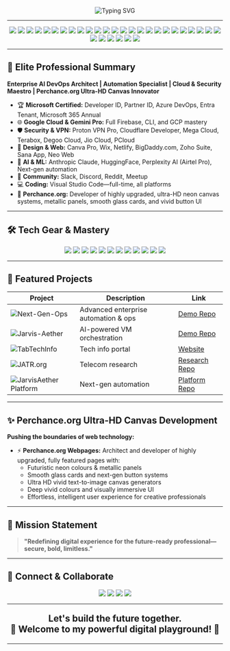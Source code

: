 <p align="center">
  <img src="https://readme-typing-svg.herokuapp.com?font=Orbitron&size=38&pause=800&color=31F1EF&width=900&lines=Welcome+to+the+Ops+Universe;Enterprise+AI+DevOps+Architect;Elite+Cloud+%7C+Automation+%7C+Security+%7C+APIs;Building+the+Future+of+Digital+Innovation" alt="Typing SVG">
</p>

---

<div align="center">

  <!-- Supreme Pro Badges -->
  <img src="https://img.shields.io/badge/Microsoft%20Developer-GLOBAL%20ID-0078D4?logo=microsoft&logoColor=white&style=for-the-badge"/>
  <img src="https://img.shields.io/badge/Microsoft%20Partner-ELITE-00A4EF?logo=microsoft&logoColor=white&style=for-the-badge"/>
  <img src="https://img.shields.io/badge/Azure%20Developer-TENANT%20OPS-0089d6?logo=microsoftazure&logoColor=white&style=for-the-badge"/>
  <img src="https://img.shields.io/badge/Microsoft%20365-1+YEAR-blue?logo=microsoftoffice&logoColor=white&style=for-the-badge"/>
  <img src="https://img.shields.io/badge/Google%20Cloud-DEVELOPER-4285F4?logo=googlecloud&logoColor=white&style=for-the-badge"/>
  <img src="https://img.shields.io/badge/Gemini%20Pro-CLI%20POWER-5F33FF?logo=google&logoColor=white&style=for-the-badge"/>
  <img src="https://img.shields.io/badge/Firebase-FULL%20ACCESS-FFCA28?logo=firebase&logoColor=black&style=for-the-badge"/>
  <img src="https://img.shields.io/badge/Proton%20VPN-PRO%20DEVELOPER-14C8A6?logo=protonvpn&logoColor=white&style=for-the-badge"/>
  <img src="https://img.shields.io/badge/Canva-WEB%20PRO%20PAID-00C4CC?logo=canva&logoColor=white&style=for-the-badge"/>
  <img src="https://img.shields.io/badge/Perplexity%20AI-Airtel%20Pro-563D7C?logo=perplexity&logoColor=white&style=for-the-badge"/>
  <img src="https://img.shields.io/badge/Zoho%20Mail-POWER%20SUITE-E72525?logo=zoho&logoColor=white&style=for-the-badge"/>
  <img src="https://img.shields.io/badge/GitHub-ENTERPRISE-black?logo=github&logoColor=white&style=for-the-badge"/>
  <img src="https://img.shields.io/badge/Cloudflare-DEVELOPER-F38020?logo=cloudflare&logoColor=white&style=for-the-badge"/>
  <img src="https://img.shields.io/badge/HuggingFace-AI%20MOJO-FCC624?logo=huggingface&logoColor=black&style=for-the-badge"/>
  <img src="https://img.shields.io/badge/Wix-USER-0C6EFC?logo=wix&logoColor=white&style=for-the-badge"/>
  <img src="https://img.shields.io/badge/BigDaddy.com-DOMAIN%20KING-7B1FA2?logo=godaddy&logoColor=white&style=for-the-badge"/>
  <img src="https://img.shields.io/badge/Netlify-WEB%20OPS-00C7B7?logo=netlify&logoColor=white&style=for-the-badge"/>
  <img src="https://img.shields.io/badge/Reddit-SUBSCRIBER-FF4500?logo=reddit&logoColor=white&style=for-the-badge"/>
  <img src="https://img.shields.io/badge/Discord-BROTHERHOOD-5865F2?logo=discord&logoColor=white&style=for-the-badge"/>
  <img src="https://img.shields.io/badge/Neo%20Web-DEVELOPER-9966CC?style=for-the-badge"/>
  <img src="https://img.shields.io/badge/Claude%20AI-Anthropic%20Dev-fad02e?logo=anthropic&logoColor=black&style=for-the-badge"/>
  <img src="https://img.shields.io/badge/Meetup-NETWORKER-E0393E?logo=meetup&logoColor=white&style=for-the-badge"/>
  <img src="https://img.shields.io/badge/PCloud-DEVELOPER-334970?logo=pcloud&logoColor=white&style=for-the-badge"/>
  <img src="https://img.shields.io/badge/Jio%20Cloud-DEVELOPER-0B5FFF?logo=jio&logoColor=white&style=for-the-badge"/>
  <img src="https://img.shields.io/badge/Mega%20Cloud-DEVELOPER-ED1C24?logo=mega&logoColor=white&style=for-the-badge"/>
  <img src="https://img.shields.io/badge/Degoo%20Cloud-DEVELOPER-1CB0F6?logo=degoo&logoColor=white&style=for-the-badge"/>
  <img src="https://img.shields.io/badge/Terabox-DEVELOPER-1D8BF6?style=for-the-badge"/>
  <img src="https://img.shields.io/badge/Slack-POWER%20USER-4A154B?logo=slack&logoColor=white&style=for-the-badge"/>
  <img src="https://img.shields.io/badge/Sana%20App-POWER%20USER-334680?style=for-the-badge"/>
  <img src="https://img.shields.io/badge/Visual%20Studio%20Code-FULL%20TIME-51A7F9?logo=visualstudiocode&logoColor=white&style=for-the-badge"/>
  <img src="https://img.shields.io/badge/Perchance.org-ULTRA%20HD%20CANVAS-00BFFF?style=for-the-badge"/>
</div>

---

## 💎 Elite Professional Summary

**Enterprise AI DevOps Architect | Automation Specialist | Cloud & Security Maestro | Perchance.org Ultra-HD Canvas Innovator**

- 🏆 **Microsoft Certified:** Developer ID, Partner ID, Azure DevOps, Entra Tenant, Microsoft 365 Annual
- 🌐 **Google Cloud & Gemini Pro:** Full Firebase, CLI, and GCP mastery
- 🛡️ **Security & VPN:** Proton VPN Pro, Cloudflare Developer, Mega Cloud, Terabox, Degoo Cloud, Jio Cloud, PCloud
- 🎨 **Design & Web:** Canva Pro, Wix, Netlify, BigDaddy.com, Zoho Suite, Sana App, Neo Web
- 🤖 **AI & ML:** Anthropic Claude, HuggingFace, Perplexity AI (Airtel Pro), Next-gen automation
- 💬 **Community:** Slack, Discord, Reddit, Meetup
- 💻 **Coding:** Visual Studio Code—full-time, all platforms
- 🌟 **Perchance.org:** Developer of highly upgraded, ultra-HD neon canvas systems, metallic panels, smooth glass cards, and vivid button UI

---

## 🛠️ Tech Gear & Mastery

<div align="center">
  <img src="https://img.shields.io/badge/Python-PRO-3776AB?logo=python&logoColor=white&style=for-the-badge"/>
  <img src="https://img.shields.io/badge/JavaScript-MASTER-F7DF1E?logo=javascript&logoColor=black&style=for-the-badge"/>
  <img src="https://img.shields.io/badge/TypeScript-GURU-3178C6?logo=typescript&logoColor=white&style=for-the-badge"/>
  <img src="https://img.shields.io/badge/Docker-OPS-2496ED?logo=docker&logoColor=white&style=for-the-badge"/>
  <img src="https://img.shields.io/badge/Kubernetes-POWER-326CE5?logo=kubernetes&logoColor=white&style=for-the-badge"/>
  <img src="https://img.shields.io/badge/AWS-ARCHITECT-FF9900?logo=amazonaws&logoColor=black&style=for-the-badge"/>
  <img src="https://img.shields.io/badge/Linux-KERNEL-333?logo=linux&logoColor=white&style=for-the-badge"/>
  <img src="https://img.shields.io/badge/Git-MASTER-F05032?logo=git&logoColor=white&style=for-the-badge"/>
  <img src="https://img.shields.io/badge/Node.JS-ENGINE-339933?logo=nodedotjs&logoColor=white&style=for-the-badge"/>
  <img src="https://img.shields.io/badge/React-UI%20DEV-61DAFB?logo=react&logoColor=black&style=for-the-badge"/>
  <img src="https://img.shields.io/badge/Next.js-FRONTIER-000?logo=nextdotjs&logoColor=white&style=for-the-badge"/>
  <img src="https://img.shields.io/badge/SQL-SHARP-4479A1?logo=mysql&logoColor=white&style=for-the-badge"/>
</div>

---

## 🚀 Featured Projects

| Project | Description | Link |
|---------|-------------|------|
| ![Next-Gen-Ops](https://img.shields.io/badge/NEXTGEN%20OPS-DEMO-31F1EF?style=for-the-badge) | Advanced enterprise automation & ops | [Demo Repo](https://github.com/Next-Gen-Ops-Pvt-Ltd/demo-repository) |
| ![Jarvis-Aether](https://img.shields.io/badge/JARVIS%20AETHER-DEMO-5F33FF?style=for-the-badge) | AI-powered VM orchestration | [Demo Repo](https://github.com/Jarvis-Aether-Public-VM-Pvt-Ltd/demo-repository) |
| ![TabTechInfo](https://img.shields.io/badge/TABTECHINFO.COM-PROJECT-0089d6?style=for-the-badge) | Tech info portal | [Website](https://github.com/tabrezahmed51/tabtechinfo.com) |
| ![JATR.org](https://img.shields.io/badge/JATR.ORG-RESEARCH-334970?style=for-the-badge) | Telecom research | [Research Repo](https://github.com/Jarvis-Aether-Telecom-Research/jatr.org) |
| ![JarvisAether Platform](https://img.shields.io/badge/JARVIS%20AETHER-PLATFORM-5EF38E?style=for-the-badge) | Next-gen automation | [Platform Repo](https://github.com/Jarvis-Aether-Public-VM-Pvt-Ltd/jarvisaether-platform-) |

---

## ✨ Perchance.org Ultra-HD Canvas Development

**Pushing the boundaries of web technology:**

- ⚡ **Perchance.org Webpages:** Architect and developer of highly upgraded, fully featured pages with:
  - Futuristic neon colours & metallic panels
  - Smooth glass cards and next-gen button systems
  - Ultra HD vivid text-to-image canvas generators
  - Deep vivid colours and visually immersive UI
  - Effortless, intelligent user experience for creative professionals

---

## 🎯 Mission Statement

> **"Redefining digital experience for the future-ready professional—secure, bold, limitless."**

---

## 🤝 Connect & Collaborate

<div align="center">
  <a href="https://www.linkedin.com/in/tabrezahmed51" target="_blank"><img src="https://img.shields.io/badge/LinkedIn-CONNECT-0A66C2?logo=linkedin&logoColor=white&style=for-the-badge"></a>
  <a href="mailto:tabrezahmed51@gmail.com"><img src="https://img.shields.io/badge/Gmail-EMAIL-EA4335?logo=gmail&logoColor=white&style=for-the-badge"></a>
  <a href="https://tabtechinfo.com" target="_blank"><img src="https://img.shields.io/badge/Website-PORTFOLIO-24292F?logo=githubpages&logoColor=white&style=for-the-badge"></a>
  <a href="https://twitter.com/tabrezahmed51" target="_blank"><img src="https://img.shields.io/badge/Twitter-FOLLOW-1DA1F2?logo=twitter&logoColor=white&style=for-the-badge"></a>
</div>

---

<strong>
<p align="center" style="font-size:1.5em;">
  <b>Let's build the future together. <br> 🚩 Welcome to my powerful digital playground! 🚩</b>
</p>
</strong>

---

<!--
**Sources for original badges and profile templates:**
- https://github.com/Ileriayo/markdown-badges
- https://github.com/alexandresanlim/Badges4-README.md-Profile
- https://shields.io
- https://github.com/chetanraj/awesome-github-badges
- https://github.com/durgeshsamariya/awesome-github-profile-readme-templates
-->
